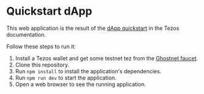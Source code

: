# Quickstart dApp

This web application is the result of the [dApp quickstart](https://docs.tezos.com/dApps/quickstart) in the Tezos documentation.

Follow these steps to run it:

1. Install a Tezos wallet and get some testnet tez from the [Ghostnet faucet](https://faucet.ghostnet.teztnets.xyz/).
1. Clone this repository.
1. Run `npm install` to install the application's dependencies.
1. Run `npm run dev` to start the application.
1. Open a web browser to see the running application.
